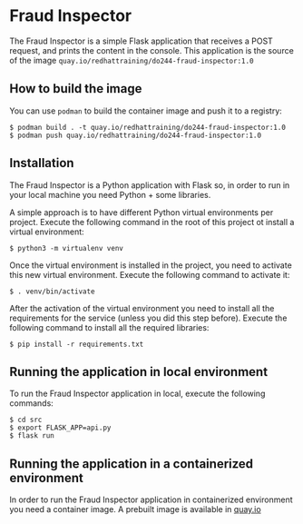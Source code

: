 # Fraud Inspector

The Fraud Inspector is a simple Flask application that receives a POST request, and prints the content in the console.
This application is the source of the image `quay.io/redhattraining/do244-fraud-inspector:1.0`

## How to build the image

You can use `podman` to build the container image and push it to a registry:

```
$ podman build . -t quay.io/redhattraining/do244-fraud-inspector:1.0
$ podman push quay.io/redhattraining/do244-fraud-inspector:1.0
```

## Installation

The Fraud Inspector is a Python application with Flask so, in order to run in your local machine you need Python + some libraries.

A simple approach is to have different Python virtual environments per project. 
Execute the following command in the root of this project ot install a virtual environment:
 
```
$ python3 -m virtualenv venv
```

Once the virtual environment is installed in the project, you need to activate this new virtual environment. 
Execute the following command to activate it:

```
$ . venv/bin/activate
```

After the activation of the virtual environment you need to install all the requirements for the service (unless you did this step before). 
Execute the following command to install all the required libraries:

```
$ pip install -r requirements.txt
```

## Running the application in local environment

To run the Fraud Inspector application in local, execute the following commands:

```
$ cd src  
$ export FLASK_APP=api.py  
$ flask run 
```
 
## Running the application in a containerized environment
 
In order to run the Fraud Inspector application in containerized environment you need a container image. 
A prebuilt image is available in [quay.io](https://quay.io/repository/redhattraining/do244-fraud-inspector)
 